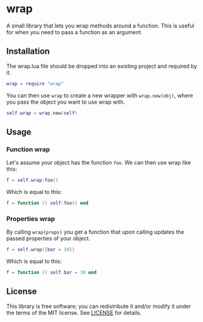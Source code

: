 # wrap

A small library that lets you wrap methods around a function. This is useful for when you need to pass a function as an argument.

## Installation

The wrap.lua file should be dropped into an existing project and required by it.

```lua
wrap = require "wrap"
```

You can then use `wrap` to create a new wrapper with `wrap.new(obj)`, where you pass the object you want to use wrap with.

```lua
self.wrap = wrap.new(self)
```

## Usage

### Function wrap

Let's assume your object has the function `foo`. We can then use wrap like this:

```lua
f = self.wrap:foo()
```

Which is equal to this:

```lua
f = function () self:foo() end
```

### Properties wrap

By calling `wrap(props)` you get a function that upon calling updates the passed properties of your object.

```lua
f = self.wrap({bar = 10})
```

Which is equal to this:

```lua
f = function () self.bar = 10 end
```

## License

This library is free software; you can redistribute it and/or modify it under the terms of the MIT license. See [LICENSE](LICENSE) for details.
